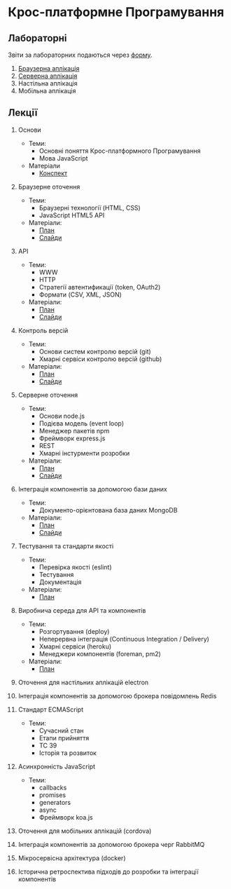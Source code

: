 # Крос-платформне Програмування

## Лабораторні
Звіти за лабораторних подаються через [форму](https://docs.google.com/forms/d/e/1FAIpQLSd6x9ZNckW6PJsIM8yY633hvEAKEOXBC7rneKatZlnam4Xgww/viewform).

1. [Браузерна аплікація](labs/01-browser.md)
2. [Серверна аплікація](labs/02-server.md)
3. Настільна аплікація
4. Мобільна аплікація

## Лекції
1. Основи
    - Теми:
      - Основні поняття Крос-платформного Програмування
      - Мова JavaScript
    - Матеріали
      - [Конспект](lectures/01-javascript.md)
2. Браузерне оточення
    - Теми:
      - Браузерні технології (HTML, CSS)
      - JavaScript HTML5 API
    - Матеріали:
      - [План](lectures/02-browser.md)
      - [Слайди](https://vntu-kpp.herokuapp.com/slides/02-browser)
3. API
    - Теми:
      - WWW
      - HTTP
      - Стратегії автентификації (token, OAuth2)
      - Формати (CSV, XML, JSON)
    - Матеріали:
      - [План](lectures/03-api.md)
      - [Слайди](https://vntu-kpp.herokuapp.com/slides/03-api)
4. Контроль версій
    - Теми:
      - Основи систем контролю версій (git)
      - Хмарні сервіси контролю версій (github)
    - Матеріали:
      - [План](lectures/04-git.md)
      - [Слайди](https://vntu-kpp.herokuapp.com/slides/04-git)

5. Серверне оточення
    - Теми:
      - Основи node.js
      - Подієва модель (event loop)
      - Менеджер пакетів npm
      - Фреймворк express.js
      - REST
      - Хмарні інстурменти розробки
    - Матеріали:
      - [План](lectures/05-node.md)
      - [Слайди](https://vntu-kpp.herokuapp.com/slides/05-node)
6. Інтеграція компонентів за допомогою бази даних
    - Теми:
      - Документо-орієнтована база даних MongoDB
    - Матеріали:
      - [План](lectures/06-db.md)
      - [Слайди](https://vntu-kpp.herokuapp.com/slides/06-db)
7. Тестування та стандарти якості
    - Теми:
      - Перевірка якості (eslint)
      - Тестування
      - Документація
    - Матеріали:
      - [План](lectures/07-testing.md)
8. Виробнича середа для API та компонентів
    - Теми:
      - Розгортування (deploy)
      - Неперервна інтеграція (Continuous Integration / Delivery)
      - Хмарні сервіси (heroku)
      - Менеджери компонентів (foreman, pm2)
    - Матеріали:
      - [План](lectures/08-production.md)

9. Оточення для настільних аплікацій electron
10. Інтеграція компонентів за допомогою брокера повідомлень Redis
11. Стандарт ECMAScript
    - Теми:
      - Сучасний стан
      - Етапи прийняття
      - TC 39
      - Історія та розвиток
12. Асинхронність JavaScript
    - Теми:
      - callbacks
      - promises
      - generators
      - async
      - Фреймворк koa.js

13. Оточення для мобільних аплікацій (cordova)
14. Інтеграція компонентів за допомогою брокера черг RabbitMQ
15. Мікросервісна архітектура (docker)
16. Історична ретроспектива підходів до розробки та інтеграції компонентів
